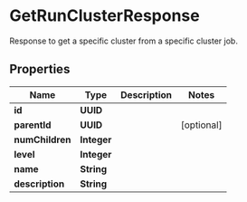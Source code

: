 

# GetRunClusterResponse

Response to get a specific cluster from a specific cluster job.

## Properties

| Name | Type | Description | Notes |
|------------ | ------------- | ------------- | -------------|
|**id** | **UUID** |  |  |
|**parentId** | **UUID** |  |  [optional] |
|**numChildren** | **Integer** |  |  |
|**level** | **Integer** |  |  |
|**name** | **String** |  |  |
|**description** | **String** |  |  |



